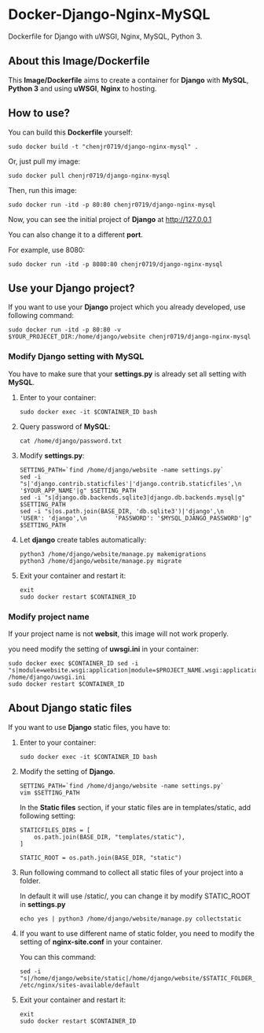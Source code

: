# Docker-Django-Nginx-MySQL

Dockerfile for Django with uWSGI, Nginx, MySQL, Python 3.

## About this Image/Dockerfile

This **Image/Dockerfile** aims to create a container for **Django** with **MySQL**, **Python 3** and using **uWSGI**, **Nginx** to hosting.

## How to use?

You can build this **Dockerfile** yourself:

```
sudo docker build -t "chenjr0719/django-nginx-mysql" .
```

Or, just pull my image:

```
sudo docker pull chenjr0719/django-nginx-mysql
```

Then, run this image:

```
sudo docker run -itd -p 80:80 chenjr0719/django-nginx-mysql
```

Now, you can see the initial project of **Django** at http://127.0.0.1

You can also change it to a different **port**.

For example, use 8080:

```
sudo docker run -itd -p 8080:80 chenjr0719/django-nginx-mysql
```

## Use your Django project?

If you want to use your **Django** project which you already developed, use following command:

```
sudo docker run -itd -p 80:80 -v $YOUR_PROJECET_DIR:/home/django/website chenjr0719/django-nginx-mysql
```

### Modify Django setting with MySQL

You have to make sure that your **settings.py** is already set all setting with **MySQL**.

1. Enter to your container:

   ```
   sudo docker exec -it $CONTAINER_ID bash
   ```

2. Query password of **MySQL**:

   ```
   cat /home/django/password.txt
   ```

3. Modify **settings.py**:

   ```
   SETTING_PATH=`find /home/django/website -name settings.py`
   sed -i "s|'django.contrib.staticfiles'|'django.contrib.staticfiles',\n    '$YOUR_APP_NAME'|g" $SETTING_PATH
   sed -i "s|django.db.backends.sqlite3|django.db.backends.mysql|g" $SETTING_PATH
   sed -i "s|os.path.join(BASE_DIR, 'db.sqlite3')|'django',\n        'USER': 'django',\n        'PASSWORD': '$MYSQL_DJANGO_PASSWORD'|g" $SETTING_PATH
   ```

4. Let **django** create tables automatically:

   ```
   python3 /home/django/website/manage.py makemigrations
   python3 /home/django/website/manage.py migrate
   ```

5. Exit your container and restart it:

   ```
   exit
   sudo docker restart $CONTAINER_ID
   ```

### Modify project name

If your project name is not **websit**, this image will not work properly.

you need modify the setting of **uwsgi.ini** in your container:

```
sudo docker exec $CONTAINER_ID sed -i "s|module=website.wsgi:application|module=$PROJECT_NAME.wsgi:application|g" /home/django/uwsgi.ini
sudo docker restart $CONTAINER_ID
```

## About Django static files

If you want to use **Django** static files, you have to:

1. Enter to your container:

   ```
   sudo docker exec -it $CONTAINER_ID bash
   ```

2. Modify the setting of **Django**.

   ```
   SETTING_PATH=`find /home/django/website -name settings.py`
   vim $SETTING_PATH
   ```

   In the **Static files** section, if your static files are in templates/static, add following setting:

   ```
   STATICFILES_DIRS = [
       os.path.join(BASE_DIR, "templates/static"),
   ]

   STATIC_ROOT = os.path.join(BASE_DIR, "static")
   ```

3. Run following command to collect all static files of your project into a folder.

   In default it will use /static/, you can change it by modify STATIC_ROOT in **settings.py**

   ```
   echo yes | python3 /home/django/website/manage.py collectstatic
   ```

4. If you want to use different name of static folder, you need to modify the setting of **nginx-site.conf** in your container.

   You can this command:

   ```
   sed -i "s|/home/django/website/static|/home/django/website/$STATIC_FOLDER_NAME|g" /etc/nginx/sites-available/default
   ```

5. Exit your container and restart it:

   ```
   exit
   sudo docker restart $CONTAINER_ID
   ```
